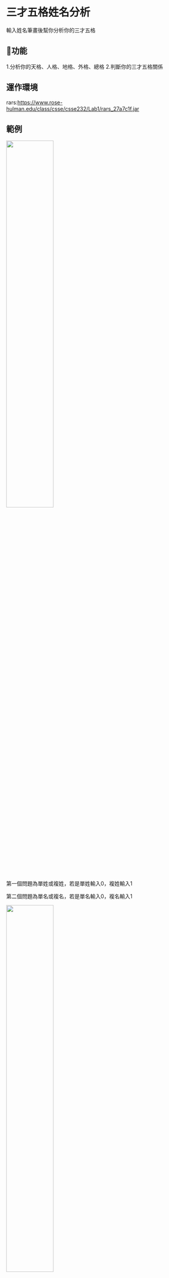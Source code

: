 # 三才五格姓名分析
輸入姓名筆畫後幫你分析你的三才五格

## 🚩功能
1.分析你的天格、人格、地格、外格、總格
2.判斷你的三才五格關係

## 運作環境
rars:https://www.rose-hulman.edu/class/csse/csse232/Lab1/rars_27a7c1f.jar

## 範例
<img src="https://github.com/user-attachments/assets/7e8fcecc-8217-4580-89b3-62837f2b359e" width=50% height=50%>

第一個問題為單姓或複姓，若是單姓輸入0，複姓輸入1

第二個問題為單名或複名，若是單名輸入0，複名輸入1

<img src="https://github.com/user-attachments/assets/067054f3-8c7b-4b45-8a5e-a5ae46f7ddab" width=50% height=50%>

## 三才五格關係
一、天格與人格的關係

天格與人格：向上發展性，與父母長輩間的助緣，以及賢孝程度。

１．人格生天格：教順父母，尊敬長輩，生助上司長輩。孝順父母，盡忠長上，服從上司，對雇主有情，對員工有義。

２、人格剋天格：目無尊長，主觀意識強。自我主觀強，且對父母之教導易生排斥心理。

３、天格生人格：自己依賴性，能獲長輩上司扶助與提拔。祖上有德，受到父母及長上的關愛，易得貴人相助。

４、天格剋人格：父母、上司、長輩較嚴肅，要求多，較難得到他們的扶助與提拔。受長輩或父母之壓迫，有志難伸。

５、天格同人格：較無輩份之分，平起平坐。受到長輩寵愛，本身較任性，但對父母還算孝順。

二、天格與地格的關係

天格與地格：長上對部屬、媳婦的看法

１、天格生地格：長輩對六親部屬付出多，但因為太嘮叨，對方不見得領情。

２、天格剋地格：祖父母對孫子女的管教較嚴，或有代溝無法得寵，公婆對媳婦要求嚴格。父親對子女較嚴格。

３、地格生天格：晚輩對長輩較照顧，說話雖然直，但出自一片肺腑之言。

４、地格剋天格：自己的子女對自己的父母(即孫對祖)有排斥感。男性為老婆對公婆有隔閡。女性為子女對老公有代溝或排斥感。

５、地格同天格：長輩對晚輩付出多，使晚輩產生傲氣，敢於建言。

三、天格與外格的關係

天格與外格：父母對自己外在人緣的法法。

１、天格生外格：父母對自己的關心不見得多，但父母說的話自己聽得進去。

２、天格剋外格：自己會聽長輩的，無形中貴人就比較多。

３、外格生天格：自己在家聽長輩的，到了外頭聽朋友的，對父母的話雖然有不同的想法，但還算盡責。

４、外格剋天格：自己很有想法和意見，長上也會幫忙，但是就怕自己凡事操之過急。

５、外格、天格比和：有時會照父母的意思，有時我行我素，不容易掌握。

四、天格與總格的關係

天格與總格：自己的長輩與配偶的長輩之互動關係。

１．天格生總格：自己的父母想影響岳父母(公婆)並不容易。

２、天格剋總格：岳父母(公婆)對自己的父母不錯。

３、總格生天格：岳父母(公婆)對自己的父母不錯，但父母不見得接受。

４、總格剋天格：岳父母(公婆)可以影響自己的父母。

五、人格與地格的關係

人格與地格：與子女之關係，及男性對妻子之態度。

１、人格生地格：對家庭有責任感，心地善良，樂於助人。好惡分明，光明磊落。主觀、好爭辨，而直率、坦白的言詞，得罪別人而不自覺。藝術才華，勞心又勞力，易見兄弟不合夫妻不和睦，家庭責任心重，照顧
體貼。

２、人格剋地格：婚姻基礎較弱。大男人主義者或女強人型，企圖心較強。有正義感，好濟弱扶貧，獨立卻十分任性，自我意識極強、霸道。性急也粗心大意。求財慾望強，多謀略且私心重，巧言令色，喜當領袖統
御別人，個性固執。

３、地格生人格：能得到配偶小孩、屬下的愛護與協助。有好奇心，喜歡嘗試，有冒險精神。但熱情有餘，耐性不足，做事虎頭蛇尾。表面充滿信心，其實潛意識裡有很強的自卑感。挫折和打擊會擊垮他們薄弱的自
信心。

４、地格剋人格：為家庭勞碌，不易得到配偶之協助。個性較隨和，作事有分寸，和氣熱心，責仼心重。對家庭付出相當大的精神和體力，父母親管教較嚴，易被父母的想法拖累。自卑感較重，最怕怨天尤人，累業
牽纏。

５、人格同地格：夫妻相敬如賓，不會給對方壓力。具有雙重性格，容易變得神經質。

六、人格與外格的關係

人格與外格：外在人緣的表現。

１、人格生外格：慷慨好佈施，熱心公益。(人格與外格為事業、人際關係、財運、個性)。易受外累誘惑，具藝術才華、具大將之風，其實內心空虛。社交運好，輕財好義。

２、人格剋外格：功利主義者，不在乎人際關係。富有挑戰性，高傲而不服輸，具領導作風，做事衝動，財物慾望很高，追求權力。

３、外格生人格：節儉保守，有朋友扶助，偏財運佳。(有貴人幫助)。能體諒別人，外緣極佳，貴人多相助，事業發展，依賴心重，意識力薄弱。

４、外格剋人格：常被朋友牽連，金錢觀念差。運動能力很強，容易起衝突。個性火爆，有暴力傾向(尤其地格是火金)。對於環境無法適應，受小人設計暗害多。

５、人格同外格：朋友多而團結，貴人多。對朋友好，朋友也相對的付出，要小心受到朋友影響，做事勞而無功。

七、人格與總格的關係

人格與總格：本身對錢財和岳父母(公婆)的互動關係。

１、人格生總格：生性儉樸易聚財，且貴人多。一生辛勞，努力勤奮，可以達成願望並獲得成功。與子女較有親近之機會，晚運佳，更能事業有成。

２、人格剋總格：對財物慾旺盛，做事有衝勁，竭盡所長，在感情上易得父母與妻妾之照顧。個性剛強，一意孤行，自我主觀強，成功與失敗端視大運吉凶而定。

３、總格生人格：因為好大喜功愛面子，錢財較難留住，雖然岳父母(公婆)對你不錯，但是你比較不領情。

４、總格剋人格：希望得到更多財富，但是抓不到訣竅，存錢存得較累。

５、人格同總格：愛享受，與岳父母(公婆)不夠視近，說話不經大腦。

八、地格與外格的關係

地格與外格：妻子及子女外在人緣的表現。

１、地格生外格：本應在家享受的，但禁不起朋友的誘惑與拜託，而致使奔波勞碌，喜往外跑，認為橙紅酒綠於世界較能回味，流於虛華不實。

２、地格剋外格：不善於言辭，故易遭人誤解。若地格為火，外格為金，更顯現出做事衝動，以及對精神與物質的主盛追求的個性。

３、外格生地格：雖然付出的勞力多，說話不夠圓滑，但在外交人際關係和做人處事上尚可達到理想。在家中是位好成員，會與家人胼手胝足，是共創美好未來的一份子。

４、外格剋地格：對朋友信賴，朋友話當作聖旨般，不太接受家人意見。

５、外格同地格：朋友對你好，你對朋友好，什麼事都不懂得拒絕。

九、地格與總格的關係：

地格與總格：配偶與配偶父母的相處。

１、地格生總格：配偶對其父母熱心照顧，但因為說話太直，父母不見得接受。

２、地格剋總格：配偶對其父母予取予求。

３、總格生地格：岳父母(公婆)對配偶直言直也寵愛，配偶因此個性較強。

４、總格剋地格：配偶對其父母付出心血，很照顧其父母。

十、外格與總格的關係

外格與總格：事業運或財運之格局高低。

１、名格生總格：對事業保守，不會想一步登天或投機取巧。

２、外格剋總格：對財物保持慢慢來的心態，但易被朋友影響，朋友一搧動，就想快速得財。

３、總格生外格：既想輕鬆賺大錢，又要有面子，腦筋動得快，但不願意做太重的工作。

４、總格剋外格：善於金錢管理。(總格與外格為金錢觀念、財庫、婚姻)。不論多辛苦的工作，只要有利益都願意賺，腦筋也動的很快。
